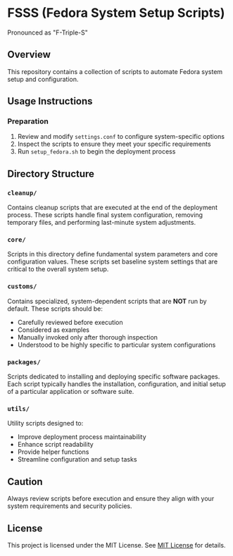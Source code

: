 # FSSS (Fedora System Setup Scripts)
Pronounced as "F-Triple-S"

## Overview
This repository contains a collection of scripts to automate Fedora system setup and configuration.

## Usage Instructions

### Preparation
1. Review and modify `settings.conf` to configure system-specific options
2. Inspect the scripts to ensure they meet your specific requirements
3. Run `setup_fedora.sh` to begin the deployment process

## Directory Structure

### `cleanup/`
Contains cleanup scripts that are executed at the end of the deployment process. These scripts handle final system configuration, removing temporary files, and performing last-minute system adjustments.

### `core/`
Scripts in this directory define fundamental system parameters and core configuration values. These scripts set baseline system settings that are critical to the overall system setup.

### `customs/`
Contains specialized, system-dependent scripts that are **NOT** run by default. These scripts should be:
- Carefully reviewed before execution
- Considered as examples
- Manually invoked only after thorough inspection
- Understood to be highly specific to particular system configurations

### `packages/`
Scripts dedicated to installing and deploying specific software packages. Each script typically handles the installation, configuration, and initial setup of a particular application or software suite.

### `utils/`
Utility scripts designed to:
- Improve deployment process maintainability
- Enhance script readability
- Provide helper functions
- Streamline configuration and setup tasks

## Caution
Always review scripts before execution and ensure they align with your system requirements and security policies.

## License
This project is licensed under the MIT License. See [MIT License](https://opensource.org/licenses/MIT) for details.
